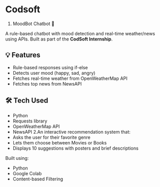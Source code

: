 # Codsoft
1. MoodBot Chatbot 🤖

A rule-based chatbot with mood detection and real-time weather/news using APIs. Built as part of the **CodSoft Internship**.

## 💡 Features
- Rule-based responses using if-else
- Detects user mood (happy, sad, angry)
- Fetches real-time weather from OpenWeatherMap API
- Fetches top news from NewsAPI

## 🛠 Tech Used
- Python
- Requests library
- OpenWeatherMap API
- NewsAPI
2.An interactive recommendation system that:
- Asks the user for their favorite genre
- Lets them choose between Movies or Books
- Displays 10 suggestions with posters and brief descriptions

Built using:
- Python
- Google Colab
- Content-based Filtering
